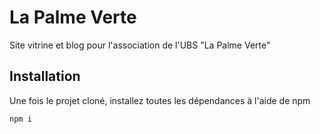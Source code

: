 # La Palme Verte
Site vitrine et blog pour l'association de l'UBS "La Palme Verte"

## Installation

Une fois le projet cloné, installez toutes les dépendances à l'aide de npm

```
npm i
```
